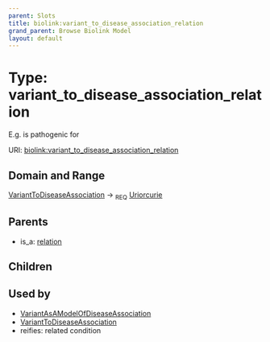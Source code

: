 ```yaml
---
parent: Slots
title: biolink:variant_to_disease_association_relation
grand_parent: Browse Biolink Model
layout: default
---
```


# Type: variant_to_disease_association_relation


E.g. is pathogenic for

URI: [biolink:variant_to_disease_association_relation](https://w3id.org/biolink/vocab/variant_to_disease_association_relation)

## Domain and Range

[VariantToDiseaseAssociation](VariantToDiseaseAssociation.md) ->  <sub>REQ</sub> [Uriorcurie](types/Uriorcurie.md)

## Parents

 *  is_a: [relation](relation.md)

## Children


## Used by

 * [VariantAsAModelOfDiseaseAssociation](VariantAsAModelOfDiseaseAssociation.md)
 * [VariantToDiseaseAssociation](VariantToDiseaseAssociation.md)
 *  reifies: related condition
